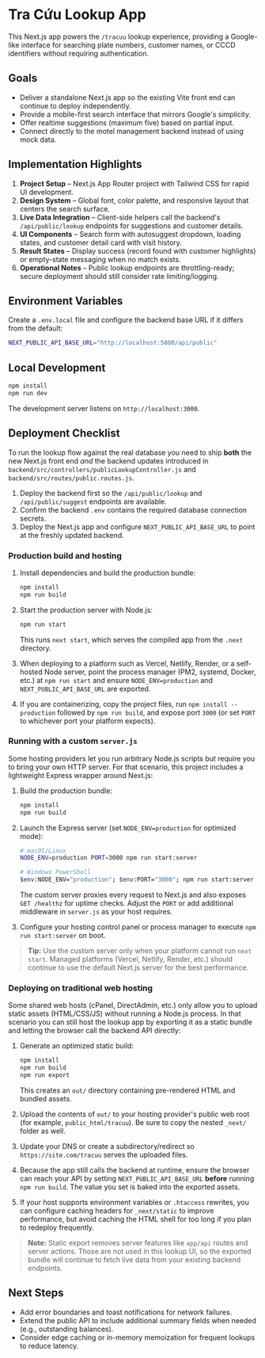 # Tra Cứu Lookup App

This Next.js app powers the `/tracuu` lookup experience, providing a Google-like interface for searching plate numbers, customer names, or CCCD identifiers without requiring authentication.

## Goals
- Deliver a standalone Next.js app so the existing Vite front end can continue to deploy independently.
- Provide a mobile-first search interface that mirrors Google's simplicity.
- Offer realtime suggestions (maximum five) based on partial input.
- Connect directly to the motel management backend instead of using mock data.

## Implementation Highlights
1. **Project Setup** – Next.js App Router project with Tailwind CSS for rapid UI development.
2. **Design System** – Global font, color palette, and responsive layout that centers the search surface.
3. **Live Data Integration** – Client-side helpers call the backend's `/api/public/lookup` endpoints for suggestions and customer details.
4. **UI Components** – Search form with autosuggest dropdown, loading states, and customer detail card with visit history.
5. **Result States** – Display success (record found with customer highlights) or empty-state messaging when no match exists.
6. **Operational Notes** – Public lookup endpoints are throttling-ready; secure deployment should still consider rate limiting/logging.

## Environment Variables
Create a `.env.local` file and configure the backend base URL if it differs from the default:

```bash
NEXT_PUBLIC_API_BASE_URL="http://localhost:5000/api/public"
```

## Local Development
```bash
npm install
npm run dev
```

The development server listens on `http://localhost:3000`.

## Deployment Checklist
To run the lookup flow against the real database you need to ship **both** the new Next.js front end _and_ the backend updates
introduced in `backend/src/controllers/publicLookupController.js` and `backend/src/routes/public.routes.js`.

1. Deploy the backend first so the `/api/public/lookup` and `/api/public/suggest` endpoints are available.
2. Confirm the backend `.env` contains the required database connection secrets.
3. Deploy the Next.js app and configure `NEXT_PUBLIC_API_BASE_URL` to point at the freshly updated backend.

### Production build and hosting

1. Install dependencies and build the production bundle:

   ```bash
   npm install
   npm run build
   ```

2. Start the production server with Node.js:

   ```bash
   npm run start
   ```

   This runs `next start`, which serves the compiled app from the `.next` directory.

3. When deploying to a platform such as Vercel, Netlify, Render, or a self-hosted Node server, point the process manager (PM2, systemd, Docker, etc.) at `npm run start` and ensure `NODE_ENV=production` and `NEXT_PUBLIC_API_BASE_URL` are exported.

4. If you are containerizing, copy the project files, run `npm install --production` followed by `npm run build`, and expose port `3000` (or set `PORT` to whichever port your platform expects).

### Running with a custom `server.js`

Some hosting providers let you run arbitrary Node.js scripts but require you to bring your own HTTP server. For that scenario, this project includes a lightweight Express wrapper around Next.js:

1. Build the production bundle:

   ```bash
   npm install
   npm run build
   ```

2. Launch the Express server (set `NODE_ENV=production` for optimized mode):

   ```bash
   # macOS/Linux
   NODE_ENV=production PORT=3000 npm run start:server

   # Windows PowerShell
   $env:NODE_ENV="production"; $env:PORT="3000"; npm run start:server
   ```

   The custom server proxies every request to Next.js and also exposes `GET /healthz` for uptime checks. Adjust the `PORT` or add additional middleware in `server.js` as your host requires.

3. Configure your hosting control panel or process manager to execute `npm run start:server` on boot.

> **Tip:** Use the custom server only when your platform cannot run `next start`. Managed platforms (Vercel, Netlify, Render, etc.) should continue to use the default Next.js server for the best performance.

### Deploying on traditional web hosting

Some shared web hosts (cPanel, DirectAdmin, etc.) only allow you to upload static assets (HTML/CSS/JS) without running a Node.js
process. In that scenario you can still host the lookup app by exporting it as a static bundle and letting the browser call the
backend API directly:

1. Generate an optimized static build:

   ```bash
   npm install
   npm run build
   npm run export
   ```

   This creates an `out/` directory containing pre-rendered HTML and bundled assets.

2. Upload the contents of `out/` to your hosting provider's public web root (for example, `public_html/tracuu`). Be sure to copy
   the nested `_next/` folder as well.

3. Update your DNS or create a subdirectory/redirect so `https://site.com/tracuu` serves the uploaded files.

4. Because the app still calls the backend at runtime, ensure the browser can reach your API by setting
   `NEXT_PUBLIC_API_BASE_URL` **before** running `npm run build`. The value you set is baked into the exported assets.

5. If your host supports environment variables or `.htaccess` rewrites, you can configure caching headers for `_next/static` to
   improve performance, but avoid caching the HTML shell for too long if you plan to redeploy frequently.

> **Note:** Static export removes server features like `app/api` routes and server actions. Those are not used in this lookup UI,
> so the exported bundle will continue to fetch live data from your existing backend endpoints.

## Next Steps
- Add error boundaries and toast notifications for network failures.
- Extend the public API to include additional summary fields when needed (e.g., outstanding balances).
- Consider edge caching or in-memory memoization for frequent lookups to reduce latency.

